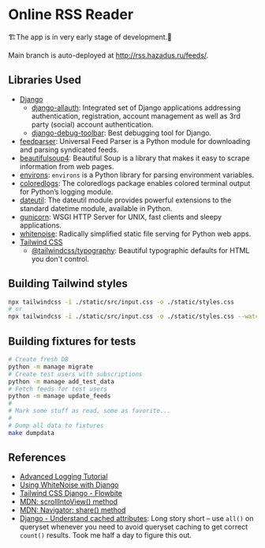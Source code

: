# Online RSS Reader

🏗️The app is in very early stage of development.🚧

Main branch is auto-deployed at http://rss.hazadus.ru/feeds/.

## Libraries Used

- [Django](https://docs.djangoproject.com/en/4.2/)
    - [django-allauth](https://pypi.org/project/django-allauth/): Integrated set of Django applications addressing authentication, registration, account management as well as 3rd party (social) account authentication.
    - [django-debug-toolbar](https://django-debug-toolbar.readthedocs.io/en/latest/): Best debugging tool for Django.
- [feedparser](https://pythonhosted.org/feedparser/): Universal Feed Parser is a Python module for downloading and parsing syndicated feeds.
- [beautifulsoup4](https://pypi.org/project/beautifulsoup4/): Beautiful Soup is a library that makes it easy to scrape information from web pages.
- [environs](https://pypi.org/project/environs/): `environs` is a Python library for parsing environment variables. 
- [coloredlogs](https://coloredlogs.readthedocs.io/en/latest/index.html): The coloredlogs package enables colored terminal output for Python’s logging module.
- [dateutil](https://pypi.org/project/python-dateutil/): The dateutil module provides powerful extensions to the 
  standard datetime module, available in Python.
- [gunicorn](https://github.com/benoitc/gunicorn): WSGI HTTP Server for UNIX, fast clients and sleepy applications. 
- [whitenoise](https://github.com/evansd/whitenoise): Radically simplified static file serving for Python web apps.
- [Tailwind CSS](https://tailwindcss.com/)
  - [@tailwindcss/typography](https://tailwindcss.com/docs/typography-plugin): Beautiful typographic defaults for HTML you don't control. 

## Building Tailwind styles

```bash
npx tailwindcss -i ./static/src/input.css -o ./static/styles.css
# or
npx tailwindcss -i ./static/src/input.css -o ./static/styles.css --watch
```

## Building fixtures for tests

```bash
# Create fresh DB
python -m manage migrate
# Create test users with subscriptions
python -m manage add_test_data
# Fetch feeds for test users
python -m manage update_feeds
#
# Mark some stuff as read, some as favorite...
#
# Dump all data to fixtures
make dumpdata
```

## References

- [Advanced Logging Tutorial](https://docs.python.org/3/howto/logging.html#advanced-logging-tutorial)
- [Using WhiteNoise with Django](https://whitenoise.readthedocs.io/en/latest/django.html)
- [Tailwind CSS Django - Flowbite](https://flowbite.com/docs/getting-started/django/)
- [MDN: scrollIntoView() method](https://developer.mozilla.org/en-US/docs/Web/API/Element/scrollIntoView)
- [MDN: Navigator: share() method](https://developer.mozilla.org/en-US/docs/Web/API/Navigator/share#syntax)
- [Django - Understand cached attributes](https://docs.djangoproject.com/en/4.2/topics/db/optimization/#understand-cached-attributes): Long story short – use `all()` on queryset whenever you 
  need to avoid queryset caching to get correct `count()` results. Took me half a day to figure this out.